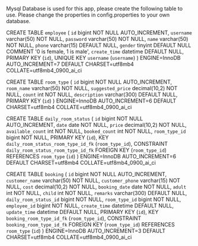 Mysql Database is used for this app, please create the following table to use.
Please change the properties in config.properties to your own database.

CREATE TABLE `employee` (
  `id` bigint NOT NULL AUTO_INCREMENT,
  `username` varchar(50) NOT NULL,
  `password` varchar(50) NOT NULL,
  `name` varchar(50) NOT NULL,
  `phone` varchar(15) DEFAULT NULL,
  `gender` tinyint DEFAULT NULL COMMENT '0 is female, 1 is male',
  `create_time` datetime DEFAULT NULL,
  PRIMARY KEY (`id`),
  UNIQUE KEY `username` (`username`)
) ENGINE=InnoDB AUTO_INCREMENT=7 DEFAULT CHARSET=utf8mb4 COLLATE=utf8mb4_0900_ai_ci

CREATE TABLE `room_type` (
  `id` bigint NOT NULL AUTO_INCREMENT,
  `room_name` varchar(50) NOT NULL,
  `suggested_price` decimal(10,2) NOT NULL,
  `count` int NOT NULL,
  `description` varchar(300) DEFAULT NULL,
  PRIMARY KEY (`id`)
) ENGINE=InnoDB AUTO_INCREMENT=6 DEFAULT CHARSET=utf8mb4 COLLATE=utf8mb4_0900_ai_ci

CREATE TABLE `daily_room_status` (
  `id` bigint NOT NULL AUTO_INCREMENT,
  `date` date NOT NULL,
  `price` decimal(10,2) NOT NULL,
  `available_count` int NOT NULL,
  `booked_count` int NOT NULL,
  `room_type_id` bigint NOT NULL,
  PRIMARY KEY (`id`),
  KEY `daily_room_status_room_type_id_fk` (`room_type_id`),
  CONSTRAINT `daily_room_status_room_type_id_fk` FOREIGN KEY (`room_type_id`) REFERENCES `room_type` (`id`)
) ENGINE=InnoDB AUTO_INCREMENT=6 DEFAULT CHARSET=utf8mb4 COLLATE=utf8mb4_0900_ai_ci

CREATE TABLE `booking` (
  `id` bigint NOT NULL AUTO_INCREMENT,
  `customer_name` varchar(50) NOT NULL,
  `customer_phone` varchar(15) NOT NULL,
  `cost` decimal(10,2) NOT NULL,
  `booking_date` date NOT NULL,
  `adult` int NOT NULL,
  `child` int NOT NULL,
  `remarks` varchar(300) DEFAULT NULL,
  `daily_room_status_id` bigint NOT NULL,
  `room_type_id` bigint NOT NULL,
  `employee_id` bigint NOT NULL,
  `create_time` datetime DEFAULT NULL,
  `update_time` datetime DEFAULT NULL,
  PRIMARY KEY (`id`),
  KEY `booking_room_type_id_fk` (`room_type_id`),
  CONSTRAINT `booking_room_type_id_fk` FOREIGN KEY (`room_type_id`) REFERENCES `room_type` (`id`)
) ENGINE=InnoDB AUTO_INCREMENT=3 DEFAULT CHARSET=utf8mb4 COLLATE=utf8mb4_0900_ai_ci
